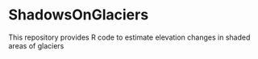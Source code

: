 # ShadowsOnGlaciers
This repository provides R code to estimate elevation changes in shaded areas of glaciers
